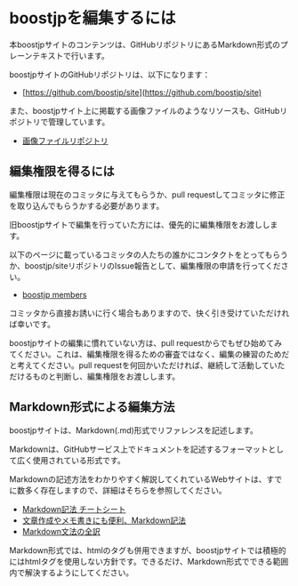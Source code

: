 # boostjpを編集するには

本boostjpサイトのコンテンツは、GitHubリポジトリにあるMarkdown形式のプレーンテキストで行います。

boostjpサイトのGitHubリポジトリは、以下になります：

* [https://github.com/boostjp/site](https://github.com/boostjp/site)


また、boostjpサイト上に掲載する画像ファイルのようなリソースも、GitHubリポジトリで管理しています。

* [画像ファイルリポジトリ](https://github.com/boostjp/image)


## 編集権限を得るには
編集権限は現在のコミッタに与えてもらうか、pull requestしてコミッタに修正を取り込んでもらうかする必要があります。

旧boostjpサイトで編集を行っていた方には、優先的に編集権限をお渡しします。

以下のページに載っているコミッタの人たちの誰かにコンタクトをとってもらうか、boostjp/siteリポジトリのIssue報告として、編集権限の申請を行ってください。

* [boostjp members](https://github.com/orgs/boostjp/people)

コミッタから直接お誘いに行く場合もありますので、快く引き受けていただければ幸いです。

boostjpサイトの編集に慣れていない方は、pull requestからでもぜひ始めてみてください。これは、編集権限を得るための審査ではなく、編集の練習のためだと考えてください。pull requestを何回かいただければ、継続して活動していただけるものと判断し、編集権限をお渡しします。



## Markdown形式による編集方法
boostjpサイトは、Markdown(.md)形式でリファレンスを記述します。

Markdownは、GitHubサービス上でドキュメントを記述するフォーマットとして広く使用されている形式です。

Markdownの記述方法をわかりやすく解説してくれているWebサイトは、すでに数多く存在しますので、詳細はそちらを参照してください。

* [Markdown記法 チートシート](http://qiita.com/Qiita/items/c686397e4a0f4f11683d)
* [文章作成やメモ書きにも便利、Markdown記法](http://kojika17.com/2013/01/starting-markdown.html)
* [Markdown文法の全訳](http://blog.2310.net/archives/6)


Markdown形式では、htmlのタグも併用できますが、boostjpサイトでは積極的にはhtmlタグを使用しない方針です。できるだけ、Markdown形式でできる範囲内で解決するようにしてください。



